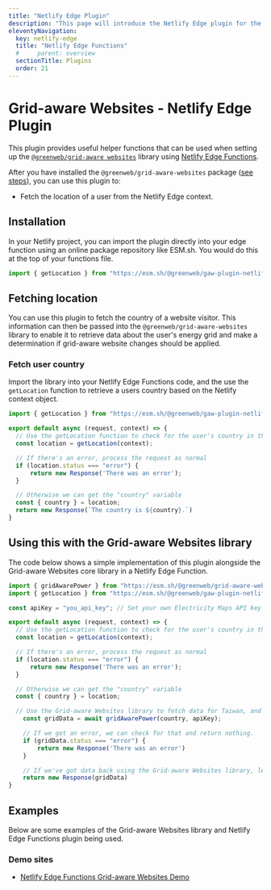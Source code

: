 ```yaml
---
title: "Netlify Edge Plugin"
description: "This page will introduce the Netlify Edge plugin for the Grid-aware Websites library."
eleventyNavigation:
  key: netlify-edge
  title: "Netlify Edge Functions"
  #     parent: overview
  sectionTitle: Plugins
  order: 21
---
```


# Grid-aware Websites - Netlify Edge Plugin

This plugin provides useful helper functions that can be used when setting up the [`@greenweb/grid-aware websites`](/grid-aware-websites/overview/) library using [Netlify Edge Functions](https://docs.netlify.com/platform/primitives/#edge-functions).

After you have installed the `@greenweb/grid-aware-websites` package ([see steps](/grid-aware-websites/getting-started/)), you can use this plugin to:

- Fetch the location of a user from the Netlify Edge context.

## Installation

In your Netlify project, you can import the plugin directly into your edge function using an online package repository like ESM.sh. You would do this at the top of your functions file.

```js
import { getLocation } from "https://esm.sh/@greenweb/gaw-plugin-netlify-edge@latest";
```

## Fetching location

You can use this plugin to fetch the country of a website visitor. This information can then be passed into the `@greenweb/grid-aware-websites` library to enable it to retrieve data about the user's energy grid and make a determination if grid-aware website changes should be applied.

### Fetch user country

Import the library into your Netlify Edge Functions code, and the use the `getLocation` function to retrieve a users country based on the Netlify context object.

```js
import { getLocation } from "https://esm.sh/@greenweb/gaw-plugin-netlify-edge@latest";

export default async (request, context) => {
  // Use the getLocation function to check for the user's country in the request object
  const location = getLocation(context);

  // If there's an error, process the request as normal
  if (location.status === "error") {
      return new Response('There was an error');
  }

  // Otherwise we can get the "country" variable 
  const { country } = location;
  return new Response(`The country is ${country}.`)
}
```

## Using this with the Grid-aware Websites library

The code below shows a simple implementation of this plugin alongside the Grid-aware Websites core library in a Netlify Edge Function.

```js
import { gridAwarePower } from "https://esm.sh/@greenweb/grid-aware-websites@latest";
import { getLocation } from "https://esm.sh/@greenweb/gaw-plugin-netlify-edge@latest";

const apiKey = "you_api_key"; // Set your own Electricity Maps API key here.

export default async (request, context) => {
  // Use the getLocation function to check for the user's country in the request object
  const location = getLocation(context);

  // If there's an error, process the request as normal
  if (location.status === "error") {
      return new Response('There was an error');
  }

  // Otherwise we can get the "country" variable 
  const { country } = location;

  // Use the Grid-aware Websites library to fetch data for Taiwan, and check if grid-aware website changes should be applied.
    const gridData = await gridAwarePower(country, apiKey);

    // If we get an error, we can check for that and return nothing.
    if (gridData.status === "error") {
        return new Response('There was an error')
    }

    // If we've got data back using the Grid-aware Websites library, let's return that to the browser
    return new Response(gridData)
}
```

## Examples

Below are some examples of the Grid-aware Websites library and Netlify Edge Functions plugin being used.

### Demo sites

- [Netlify Edge Functions Grid-aware Websites Demo](https://github.com/thegreenwebfoundation/grid-aware-websites-demo-netlify/tree/main)
